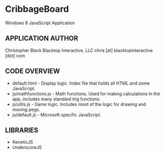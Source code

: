 CribbageBoard
=============

Windows 8 JavaScript Application

APPLICATION AUTHOR
---------------------------
Christopher Black
Blacktop Interactive, LLC
chris [at] blacktopinteractive [dot] com

CODE OVERVIEW
---------------------------
- default.html - Display logic. Index file that holds all HTML and some JavaScript.
- js/mathfunctions.js - Math functions. Used for making calculations in the app, includes many standard trig functions.
- js/utils.js - Game logic. Includes most of the logic for drawing and moving pegs.
- js/default.js - Microsoft specific JavaScript.

LIBRARIES
---------------------------
+ KeneticJS
+ UnderscoreJS
